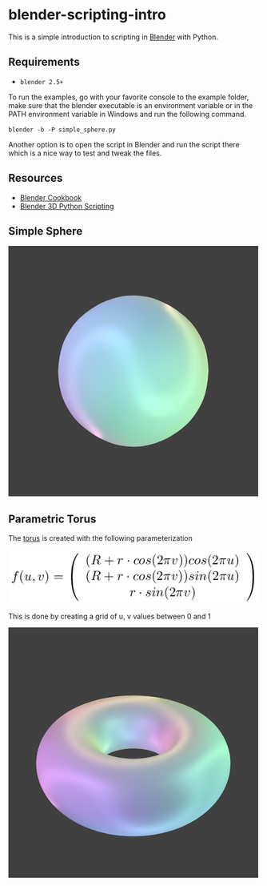 # blender-scripting-intro
This is a simple introduction to scripting in [Blender](https://www.blender.org/) with Python.

## Requirements

- `blender 2.5+`

To run the examples, go with your favorite console to the example folder, make sure that the blender executable is an environment variable or in the PATH environment variable in Windows and run the following command.

```
blender -b -P simple_sphere.py
```

Another option is to open the script in Blender and run the script there which is a nice way to test and tweak the files.  

## Resources

- [Blender Cookbook](https://wiki.blender.org/index.php/Dev:Py/Scripts/Cookbook)
- [Blender 3D Python Scripting](https://en.wikibooks.org/wiki/Blender_3D:_Noob_to_Pro/Advanced_Tutorials/Python_Scripting/Introduction)

## Simple Sphere

![Simple Sphere](/img/simple_sphere.png)

## Parametric Torus

The [torus](https://en.wikipedia.org/wiki/Torus) is created with the following parameterization 

![Torus Formula](/img/torus_formula.png)

This is done by creating a grid of u, v values between 0 and 1

![Parametric Torus](/img/parametric_torus.png)